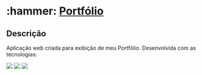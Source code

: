 <h1>:hammer: <a href="https://rubens-costa.vercel.app/"> Portfólio </a></h1>
</div>

<h2> Descrição</h2>
<p>Aplicação web criada para exibição de meu Portfólio. Desenvolvida com as tecnologias:</p>

<div style="display: inline_block">

<img src="https://img.shields.io/badge/html5-%23E34F26.svg?style=for-the-badge&logo=html5&logoColor=white" />
<img src="https://img.shields.io/badge/css3-%231572B6.svg?style=for-the-badge&logo=css3&logoColor=white" />
<img src="https://img.shields.io/badge/javascript-%23323330.svg?style=for-the-badge&logo=javascript&logoColor=%23F7DF1E" />
</div>

